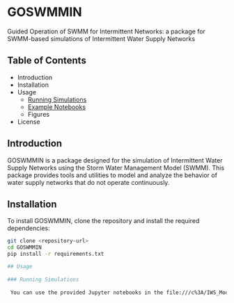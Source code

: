 # GOSWMMIN

Guided Operation of SWMM for Intermittent Networks: a package for SWMM-based simulations of Intermittent Water Supply Networks

## Table of Contents

- Introduction
- Installation
- Usage
  - [Running Simulations](#running-simulations)
  - [Example Notebooks](#example-notebooks)
  - Figures
- License

## Introduction

GOSWMMIN is a package designed for the simulation of Intermittent Water Supply Networks using the Storm Water Management Model (SWMM). This package provides tools and utilities to model and analyze the behavior of water supply networks that do not operate continuously.

## Installation

To install GOSWMMIN, clone the repository and install the required dependencies:

```sh
git clone <repository-url>
cd GOSWMMIN
pip install -r requirements.txt

## Usage 
 
### Running Simulations 
 
 You can use the provided Jupyter notebooks in the file:///c%3A/IWS_Modelling/Github/GOSWMMIN/Notebooks
